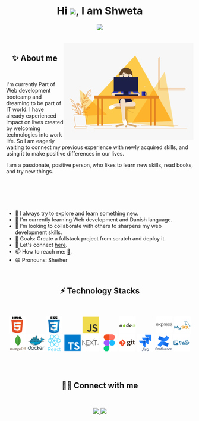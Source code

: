 <h1 align="center">Hi <img src="https://raw.githubusercontent.com/MartinHeinz/MartinHeinz/master/wave.gif" width="30px">, I am Shweta</h1>

<p align="center">
  <a href="https://github.com/DenverCoder1/readme-typing-svg"><img src="https://readme-typing-svg.herokuapp.com?color=FE64D9&center=true&lines=Project+Manager;Fullstack+Web+Developer&center=true&width=380&height=45"></a>
</p>

<br>

<img align="right"  alt="Greeting" width="350" src="https://github.com/Shweta-MG/Shweta-MG/blob/main/d4tvukbt5mra37cvwklk.gif" />

<p align="left" width="400" style="padding-right": 50px">
<h2 align="center"> ✨ About me </h2>
<br>
<p align="left" width="400" style="padding-right": 50px">
I'm currently Part of Web development bootcamp and dreaming to be part of IT world. I have already experienced impact on lives created by welcoming technologies into work life. So I am eagerly waiting to connect my previous experience with newly acquired skills, and using it to make positive differences in our lives. 

I am a passionate, positive person, who likes to learn new skills, read books, and try new things.  
</p>
</p>
<br>
<br>
<br>
<br>

- 🤩 I always try to explore and learn something new.
- 🌱 I’m currently learning Web development and Danish language.
- 👯 I’m looking to collaborate with others to sharpens my web development skills.
- 🥅 Goals: Create a fullstack project from scratch and deploy it. 
- 🎉 Let's connect [here](https://www.linkedin.com/in/shwetamalavgupta/).
- 📫 How to reach me: [📩](shweta.malav@gmail.com).
- 😄 Pronouns: She\her
<br>



<h2 align="center"> ⚡️ Technology Stacks </h2>
<br>
                  
<p align="center">
<img height="45" src="https://github.com/devicons/devicon/blob/master/icons/html5/html5-original-wordmark.svg" style="padding-right: 50px"/>  
<img height="45" src="https://github.com/devicons/devicon/blob/master/icons/css3/css3-original-wordmark.svg" style="padding-right: 50px" />
<img height="45" src="https://github.com/devicons/devicon/blob/master/icons/javascript/javascript-original.svg" style="padding-right: 50px" />
<img height="45" src="https://github.com/devicons/devicon/blob/master/icons/nodejs/nodejs-original-wordmark.svg" style="padding-right: 50px"  />
<img height="45" src="https://github.com/devicons/devicon/blob/master/icons/express/express-original-wordmark.svg" />
<img height="45" src="https://github.com/devicons/devicon/blob/master/icons/mysql/mysql-original-wordmark.svg" />
<img height="45" src="https://github.com/devicons/devicon/blob/master/icons/mongodb/mongodb-original-wordmark.svg" />
<img height="45" src="https://github.com/devicons/devicon/blob/master/icons/docker/docker-original-wordmark.svg" />
<img height="45" src="https://github.com/devicons/devicon/blob/master/icons/react/react-original-wordmark.svg" />
<img height="45" src="https://github.com/devicons/devicon/blob/master/icons/typescript/typescript-original.svg" />
<img height="45" src="https://github.com/devicons/devicon/blob/master/icons/nextjs/nextjs-original-wordmark.svg" />
<img height="45" src="https://github.com/devicons/devicon/blob/master/icons/figma/figma-original.svg" />
<img height="45" src="https://github.com/devicons/devicon/blob/master/icons/git/git-original-wordmark.svg" />
<img height="45" src="https://github.com/devicons/devicon/blob/master/icons/jira/jira-original-wordmark.svg" />
<img height="45" src="https://github.com/devicons/devicon/blob/master/icons/confluence/confluence-original-wordmark.svg" />
<img height="45" src="https://github.com/devicons/devicon/blob/master/icons/trello/trello-plain-wordmark.svg"/>
</p>

<br>
<br>

<h2 align="center"> 🤝🏻 Connect with me </h2>
<br>

<p align="center">
  <a href="https://www.linkedin.com/in/shwetamalavgupta/">
   <img src="https://img.icons8.com/color/48/000000/linkedin.png"/>
  </a>
  <a href="mailto:shweta.malav@gmail.com">
     <img src="https://img.icons8.com/color/48/000000/gmail.png"/>
  </a>
</p>

<br />
